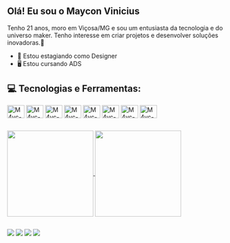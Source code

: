 ## Olá! Eu sou o Maycon Vinicius

Tenho 21 anos, moro em Viçosa/MG e sou um entusiasta da tecnologia e do universo maker. Tenho interesse em criar projetos e desenvolver soluções inovadoras.🚀

- 🎨 Estou estagiando como Designer
- 🖥 Estou cursando ADS


###
## 💻 Tecnologias e Ferramentas:

<div>
  <img align="center" alt="M4yc-Figma" height="30" width="40" src="https://cdn.jsdelivr.net/gh/devicons/devicon/icons/figma/figma-original.svg" />
  <img align="center" alt="M4yc-Photoshop" height="30" width="40" src="https://cdn.jsdelivr.net/gh/devicons/devicon/icons/photoshop/photoshop-plain.svg" />
  <img align="center" alt="M4yc-Html5" height="30" width="40" src="https://cdn.jsdelivr.net/gh/devicons/devicon/icons/html5/html5-original.svg" />
  <img align="center" alt="M4yc-Css3" height="30" width="40" src="https://cdn.jsdelivr.net/gh/devicons/devicon/icons/css3/css3-original.svg" />
  <img align="center" alt="M4yc-Javascript" height="30" width="40" src="https://cdn.jsdelivr.net/gh/devicons/devicon/icons/javascript/javascript-original.svg" />
  <img align="center" alt="M4yc-Python" height="30" width="40" src="https://cdn.jsdelivr.net/gh/devicons/devicon/icons/python/python-original.svg" />
  <img align="center" alt="M4yc-Wordpress" height="30" width="40" src="https://cdn.jsdelivr.net/gh/devicons/devicon/icons/wordpress/wordpress-plain.svg" />
  <img align="center" alt="M4yc-Arduino" height="30" width="40" src="https://cdn.jsdelivr.net/gh/devicons/devicon/icons/arduino/arduino-original.svg" />
</div>

##
<div>
  <a heref="https://github.com/M4yc">

  <a href="https://github.com/M4yc">
  <img height=200 align="center" src="https://github-readme-stats.vercel.app/api?username=m4yc&show_icons=true&theme=midnight-purple&rank_icon=github" />
</a>
<a href="https://github.com/M4yc">
  <img height=200 align="center" src="https://github-readme-stats.vercel.app/api/top-langs?username=m4yc&layout=compact&langs_count=8&card_width=320&theme=midnight-purple" />
</a>

</div>

##
<div>
  <a href="https://www.linkedin.com/in/mayconaraujo-tech/" target="_blank"><img src="https://img.shields.io/badge/-LinkedIn-%230077B5?style=for-the-badge&logo=linkedin&logoColor=white" target="_blank"></a>
  <a href="https://instagram.com/mayconaraujo.tech" target="_blank"><img src="https://img.shields.io/badge/-Instagram-%23E4405F?style=for-the-badge&logo=instagram&logoColor=white" target="_blank"></a>
  <a href="https://www.behance.net/mayconaraujo2" target="_blank"><img src="https://img.shields.io/badge/-Behance-blue?style=for-the-badge&logo=behance&logoColor=white"></a>
  <a href = "mailto:mayconvbatista84@gmail.com"><img src="https://img.shields.io/badge/Gmail-D14836?style=for-the-badge&logo=gmail&logoColor=white"></a>
  
</div>